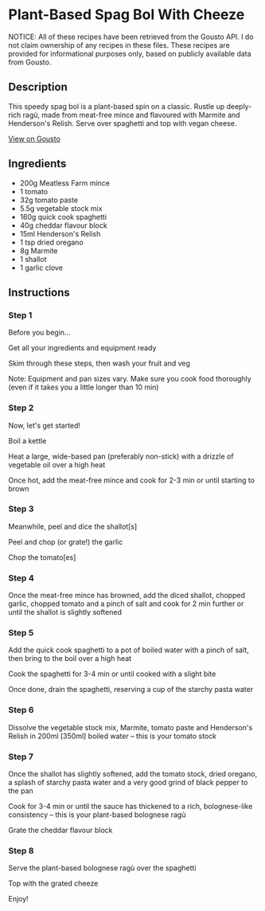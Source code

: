 # Plant-Based Spag Bol With Cheeze 

NOTICE: All of these recipes have been retrieved from the Gousto API. I do not claim ownership of any recipes in these files. These recipes are provided for informational purposes only, based on publicly available data from Gousto.

## Description

This speedy spag bol is a plant-based spin on a classic. Rustle up deeply-rich ragú, made from meat-free mince and flavoured with Marmite and Henderson's Relish. Serve over spaghetti and top with vegan cheese.

[View on Gousto](https://www.gousto.co.uk/recipes/cookbook/plant-based-spag-bol-with-cheeze)

## Ingredients

- 200g Meatless Farm mince
- 1 tomato
- 32g tomato paste
- 5.5g vegetable stock mix
- 160g quick cook spaghetti
- 40g cheddar flavour block
- 15ml Henderson's Relish 
- 1 tsp dried oregano 
- 8g Marmite
- 1 shallot
- 1 garlic clove

## Instructions


### Step 1

Before you begin...

Get all your ingredients and equipment ready

Skim through these steps, then wash your fruit and veg

Note: Equipment and pan sizes vary. Make sure you cook food thoroughly (even if it takes you a little longer than 10 min)


### Step 2

Now, let's get started!

Boil a kettle

Heat a large, wide-based pan (preferably non-stick) with a drizzle of vegetable oil over a high heat

Once hot, add the meat-free mince and cook for 2-3 min or until starting to brown


### Step 3

Meanwhile, peel and dice the shallot<span class="text-danger">[s]</span>

Peel and chop (or grate!) the garlic

Chop the tomato<span class="text-danger">[es]</span>


### Step 4

Once the meat-free mince has browned, add the diced shallot, chopped garlic, chopped tomato and a pinch of salt and cook for 2 min further or until the shallot is slightly softened


### Step 5

Add the quick cook spaghetti to a pot of boiled water with a pinch of salt, then bring to the boil over a high heat

Cook the spaghetti for 3-4 min or until cooked with a slight bite

Once done, drain the spaghetti, reserving a cup of the starchy pasta water


### Step 6

Dissolve the vegetable stock mix, Marmite, tomato paste and Henderson's Relish in 200ml <span class="text-danger">[350ml]</span> boiled water – this is your tomato stock


### Step 7

Once the shallot has slightly softened, add the tomato stock, dried oregano, a splash of starchy pasta water and a very good grind of black pepper to the pan

Cook for 3-4 min or until the sauce has thickened to a rich, bolognese-like consistency – this is your plant-based bolognese ragù

Grate the cheddar flavour block

### Step 8

Serve the plant-based bolognese ragù over the spaghetti

Top with the grated cheeze

Enjoy!

